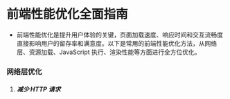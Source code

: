 # 前端性能优化全面指南

- 前端性能优化是提升用户体验的关键，页面加载速度、响应时间和交互流畅度直接影响用户的留存率和满意度。以下是常用的前端性能优化方法，从网络层、资源加载、JavaScript 执行、渲染性能等方面进行全方位优化。

### 网络层优化
1. ##### 减少 HTTP 请求

<!-- 【last】(https://www.bilibili.com/video/BV1GAWDe7E3k/?p=4&spm_id_from=pageDriver&vd_source=10257e657caa8b54111087a9329462e8) -->

